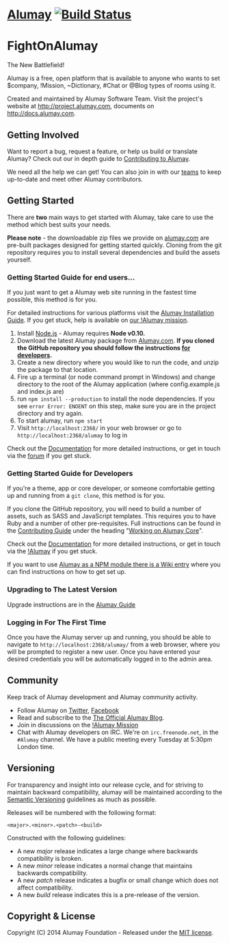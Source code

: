 # [Alumay](https://travis-ci.org/Alumay/FightOnAlumay) [![Build Status](https://travis-ci.org/Alumay/FightOnAlumay.png?branch=master)](https://travis-ci.org/Alumay/FightOnAlumay)

FightOnAlumay
=============

The New Battlefield!


Alumay is a free, open platform that is available to anyone who wants to set $company, !Mission, ~Dictionary, #Chat or @Blog types of rooms using it.

Created and maintained by Alumay Software Team.
Visit the project's website at <http://project.alumay.com>, documents on <http://docs.alumay.com>.


## Getting Involved

Want to report a bug, request a feature, or help us build or translate Alumay?
Check out our in depth guide to [Contributing to Alumay](https://github.com/Alumay/FightOnAlumay/blob/master/CONTRIBUTING.md). 

We need all the help we can get! You can also join in with our [teams](https://github.com/orgs/Alumay/teams) to keep up-to-date and meet other Alumay contributors.


## Getting Started

There are **two** main ways to get started with Alumay, take care to use the method which best suits your needs.

**Please note** - the downloadable zip files we provide on [alumay.com](http://alumay.com/download) are pre-built packages designed for getting started quickly. Cloning from the git repository requires you to install several dependencies and build the assets yourself. 

### Getting Started Guide for end users...

If you just want to get a Alumay web site running in the fastest time possible, this method is for you.

For detailed instructions for various platforms visit the [Alumay Installation Guide](http://docs.alumay.com/installation/). If you get stuck, help is available on [our !Alumay mission](http://alumay.com/alumaymission/).

1. Install [Node.js](http://nodejs.org) - Alumay requires **Node v0.10.**
1. Download the latest Alumay package from [Alumay.com](http://alumay.com/download). 
   **If you cloned the GitHub repository you should follow the instructions [for developers](https://github.com/Alumay/FightOnAlumay#getting-started-guide-for-developers).**
1. Create a new directory where you would like to run the code, and unzip the package to that location.
1. Fire up a terminal (or node command prompt in Windows) and change directory to the root of the Alumay application (where config.example.js and index.js are)
1. run `npm install --production` to install the node dependencies. If you see `error Error: ENOENT` on this step, make sure you are in the project directory and try again.
1. To start alumay, run `npm start`
1. Visit `http://localhost:2368/` in your web browser or go to `http://localhost:2368/alumay` to log in

Check out the [Documentation](http://docs.alumay.com) for more detailed instructions, or get in touch via the [forum](http://alumay.com/alumaymission) if you get stuck.



### Getting Started Guide for Developers

If you're a theme, app or core developer, or someone comfortable getting up and running from a `git clone`, this method is for you.

If you clone the GitHub repository, you will need to build a number of assets, such as SASS and JavaScript templates. This requires you to have Ruby and a number of other pre-requisites.
Full instructions can be found in the [Contributing Guide](https://github.com/Alumay/FightOnAlumay/blob/master/CONTRIBUTING.md) under the heading "[Working on Alumay Core](https://github.com/Alumay/FightOnAlumay/blob/master/CONTRIBUTING.md#working-on-alumay-core)".

Check out the [Documentation](http://docs.alumay.com) for more detailed instructions, or get in touch via the [!Alumay](http://alumay.org/alumaymission) if you get stuck.

If you want to use [Alumay as a NPM module there is a Wiki entry](https://github.com/Alumay/FightOnAlumay/wiki/Using-Alumay-as-a-NPM-module) where you can find instructions on how to get set up.

### Upgrading to The Latest Version

Upgrade instructions are in the [Alumay Guide](http://alumay.com/installation/upgrading/)

### Logging in For The First Time

Once you have the Alumay server up and running, you should be able to navigate to `http://localhost:2368/alumay/` from a web browser, where you will be prompted to register a new user. Once you have entered your desired credentials you will be automatically logged in to the admin area.


## Community

Keep track of Alumay development and Alumay community activity.

* Follow Alumay on [Twitter](http://twitter.com/alumay), [Facebook](http://facebook.com/alumay)
* Read and subscribe to the [The Official Alumay Blog](http://blog.alumay.com).
* Join in discussions on the [!Alumay Mission](http://www.alumay.com/alumaymission/)
* Chat with Alumay developers on IRC. We're on `irc.freenode.net`, in the `#Alumay` channel. We have a public meeting every Tuesday at 5:30pm London time.


## Versioning

For transparency and insight into our release cycle, and for striving to maintain backward compatibility, alumay will be maintained according to the [Semantic Versioning](http://semver.org/) guidelines as much as possible.

Releases will be numbered with the following format:

`<major>.<minor>.<patch>-<build>`

Constructed with the following guidelines:

* A new *major* release indicates a large change where backwards compatibility is broken.
* A new *minor* release indicates a normal change that maintains backwards compatibility.
* A new *patch* release indicates a bugfix or small change which does not affect compatibility.
* A new *build* release indicates this is a pre-release of the version.


## Copyright & License

Copyright (C) 2014 Alumay Foundation - Released under the [MIT license](LICENSE).
